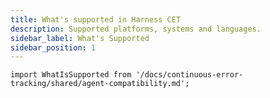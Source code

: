 ```yaml
---
title: What's supported in Harness CET
description: Supported platforms, systems and languages.
sidebar_label: What's Supported
sidebar_position: 1
---
```

```mdx-code-block
import WhatIsSupported from '/docs/continuous-error-tracking/shared/agent-compatibility.md';
```

<WhatIsSupported />